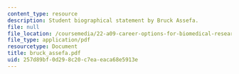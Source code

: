 ```yaml
---
content_type: resource
description: Student biographical statement by Bruck Assefa.
file: null
file_location: /coursemedia/22-a09-career-options-for-biomedical-research-fall-2006/257d89bf0d298c20c7eaeaca68e5913e_bruck_assefa.pdf
file_type: application/pdf
resourcetype: Document
title: bruck_assefa.pdf
uid: 257d89bf-0d29-8c20-c7ea-eaca68e5913e
---
```


